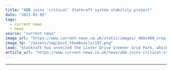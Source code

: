 ```yaml
---
title: "ABB joins 'critical' Statkraft system stability project"
date: "2021-02-05"
tags: 
  - current news
  - news
source: "current news"
image_url: "https://www.current-news.co.uk/static/images/_400x400_crop_center-center/Lister-Drive-Artists-Impression-image-Statkraft.png"
image_fp: "/assets/img/post_thumbnails/187.png"
lead: "​Statkraft has unveiled the Lister Drive Greener Grid Park, which is to provide system stability as part of a contract with National Grid ESO."
article_url: "https://www.current-news.co.uk/news/abb-joins-critical-statkraft-system-stability-project?utm_source=rss-feeds&utm_medium=rss&utm_campaign=rss"
---
```


---
